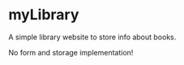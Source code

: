 # myLibrary
A simple library website to store info about books.

No form and storage implementation!